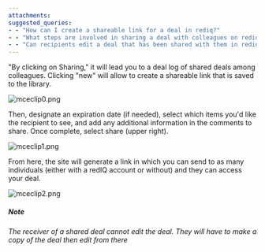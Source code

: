 ```yaml
---
attachments: 
suggested_queries:
- - "How can I create a shareable link for a deal in rediq?"
- - "What steps are involved in sharing a deal with colleagues on rediq?"
- - "Can recipients edit a deal that has been shared with them in rediq?"
---
```

"By clicking on Sharing," it will lead you to a deal log of shared deals among colleagues. Clicking "new" will allow to create a shareable link that is saved to the library.

![mceclip0.png](https://rediq.zendesk.com/hc/article_attachments/360072687111/mceclip0.png)

Then, designate an expiration date (if needed), select which items you'd like the recipient to see, and add any additional information in the comments to share. Once complete, select share (upper right).

![mceclip1.png](https://rediq.zendesk.com/hc/article_attachments/360072445392/mceclip1.png)

From here, the site will generate a link in which you can send to as many individuals (either with a redIQ account or without) and they can access your deal.

![mceclip2.png](https://rediq.zendesk.com/hc/article_attachments/360072445412/mceclip2.png)

##### **Note**

*The receiver of a shared deal cannot edit the deal. They will have to make a copy of the deal then edit from there*